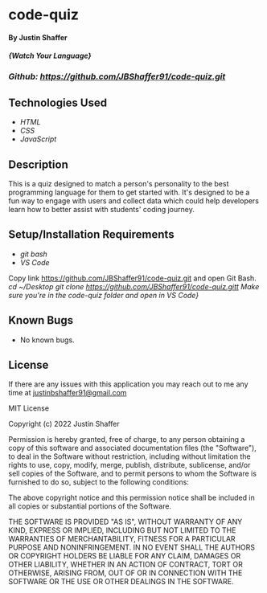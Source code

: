 # code-quiz

#### By Justin Shaffer

#### _{Watch Your Language}_

### _Github: https://github.com/JBShaffer91/code-quiz.git_

## Technologies Used

* _HTML_
* _CSS_
* _JavaScript_

## Description

This is a quiz designed to match a person's personality to the best programming language for them to get started with. It's designed to be a fun way to engage with users and collect data which could help developers learn how to better assist with students' coding journey.

## Setup/Installation Requirements

* _git bash_
* _VS Code_

Copy link https://github.com/JBShaffer91/code-quiz.git and open Git Bash.
_cd ~/Desktop_
_git clone https://github.com/JBShaffer91/code-quiz.gitt_
_Make sure you're in the code-quiz folder and open in VS Code}_

## Known Bugs

* No known bugs.

## License

If there are any issues with this application you may reach out to me any time at justinbshaffer91@gmail.com

MIT License

Copyright (c) 2022 Justin Shaffer

Permission is hereby granted, free of charge, to any person obtaining a copy
of this software and associated documentation files (the "Software"), to deal
in the Software without restriction, including without limitation the rights
to use, copy, modify, merge, publish, distribute, sublicense, and/or sell
copies of the Software, and to permit persons to whom the Software is
furnished to do so, subject to the following conditions:

The above copyright notice and this permission notice shall be included in all
copies or substantial portions of the Software.

THE SOFTWARE IS PROVIDED "AS IS", WITHOUT WARRANTY OF ANY KIND, EXPRESS OR
IMPLIED, INCLUDING BUT NOT LIMITED TO THE WARRANTIES OF MERCHANTABILITY,
FITNESS FOR A PARTICULAR PURPOSE AND NONINFRINGEMENT. IN NO EVENT SHALL THE
AUTHORS OR COPYRIGHT HOLDERS BE LIABLE FOR ANY CLAIM, DAMAGES OR OTHER
LIABILITY, WHETHER IN AN ACTION OF CONTRACT, TORT OR OTHERWISE, ARISING FROM,
OUT OF OR IN CONNECTION WITH THE SOFTWARE OR THE USE OR OTHER DEALINGS IN THE
SOFTWARE.